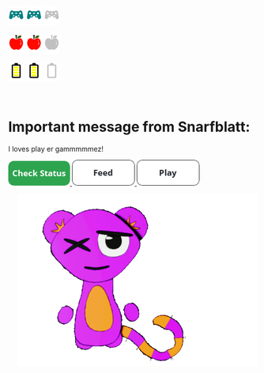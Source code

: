 <p align="left">
  <img src="https://github.com/JessRudder/jessrudder/blob/master/icons/play-full.svg" height="40px"/>
  <img src="https://github.com/JessRudder/jessrudder/blob/master/icons/play-full.svg" height="40px"/>
  <img src="https://github.com/JessRudder/jessrudder/blob/master/icons/play-empty.svg" height="40px"/>
</p>
<p align="left">
  <img src="https://github.com/JessRudder/jessrudder/blob/master/icons/hunger-full.svg" height="40px"/>
  <img src="https://github.com/JessRudder/jessrudder/blob/master/icons/hunger-full.svg" height="40px"/>
  <img src="https://github.com/JessRudder/jessrudder/blob/master/icons/hunger-empty.svg" height="40px"/>
</p>
<p align="left">
  <img src="https://github.com/JessRudder/jessrudder/blob/master/icons/battery-full.svg" height="40px"/>
  <img src="https://github.com/JessRudder/jessrudder/blob/master/icons/battery-full.svg" height="40px"/>
  <img src="https://github.com/JessRudder/jessrudder/blob/master/icons/battery-empty.svg" height="40px"/>
</p>
<br>

# Important message from Snarfblatt:
I loves play er gammmmmez!

<a href="https://feedimal.herokuapp.com/status">
  <img src="https://github.com/JessRudder/jessrudder/blob/master/buttons/status.png" />
</a>
<a href="https://feedimal.herokuapp.com/eat">
  <img src="https://github.com/JessRudder/jessrudder/blob/master/buttons/feed.png" />
</a>
<a href="https://feedimal.herokuapp.com/play">
  <img src="https://github.com/JessRudder/jessrudder/blob/master/buttons/play.png" />
</a>


<p>
  <img src="https://github.com/JessRudder/jessrudder/blob/master/snarfblatt/play.gif" alt="Snarfblatt playing with a ball" height="350px" align="right">
</p>


